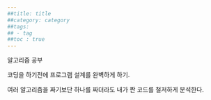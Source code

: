 ```yaml
---
##title: title
##category: category
##tags:
## - tag
##toc : true
---
```




알고리즘 공부

코딩을 하기전에 프로그램 설계를 완벽하게 하기.

여러 알고리즘을 짜기보단 하나를 짜더라도 내가 짠 코드를 철저하게 분석한다.

